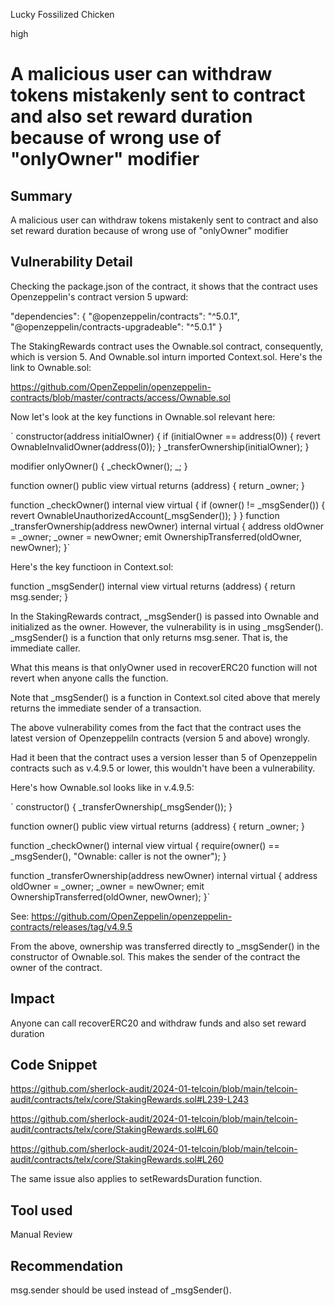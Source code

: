 Lucky Fossilized Chicken

high

# A malicious user can withdraw tokens mistakenly sent to contract and also set reward duration because of wrong use of "onlyOwner" modifier

## Summary
A malicious user can withdraw tokens mistakenly sent to contract and also set reward duration because of wrong use of "onlyOwner" modifier

## Vulnerability Detail
Checking the package.json of the contract, it shows that the contract uses Openzeppelin's contract version 5 upward:

  "dependencies": { "@openzeppelin/contracts": "^5.0.1", "@openzeppelin/contracts-upgradeable": "^5.0.1" }

The StakingRewards contract uses the Ownable.sol contract, consequently, which is version 5. And Ownable.sol inturn imported Context.sol. Here's the link to Ownable.sol:

https://github.com/OpenZeppelin/openzeppelin-contracts/blob/master/contracts/access/Ownable.sol

Now let's look at the key functions in Ownable.sol relevant here:

` constructor(address initialOwner) {
if (initialOwner == address(0)) {
revert OwnableInvalidOwner(address(0));
}
_transferOwnership(initialOwner);
}

modifier onlyOwner() {
    _checkOwner();
    _;
}

function owner() public view virtual returns (address) {
    return _owner;
}


function _checkOwner() internal view virtual {
    if (owner() != _msgSender()) {
        revert OwnableUnauthorizedAccount(_msgSender());
    }
}
function _transferOwnership(address newOwner) internal virtual {
address oldOwner = _owner;
_owner = newOwner;
emit OwnershipTransferred(oldOwner, newOwner);
}`

Here's the key functioon in Context.sol:

   function _msgSender() internal view virtual returns (address) { return msg.sender; }

In the StakingRewards contract, _msgSender() is passed into Ownable and initialized as the owner. However, the vulnerability is in using _msgSender(). _msgSender() is a function that only returns msg.sener. That is, the immediate caller.

What this means is that onlyOwner used in recoverERC20 function will not revert when anyone calls the function. 

Note that _msgSender() is a function in Context.sol cited above that merely returns the immediate sender of a transaction.

The above vulnerability comes from the fact that the contract uses the latest version of Openzeppeliln contracts (version 5 and above) wrongly.

Had it been that the contract uses a version lesser than 5 of Openzeppelin contracts such as v.4.9.5 or lower, this wouldn't have been a vulnerability.

Here's how Ownable.sol looks like in v.4.9.5:

` constructor() {
_transferOwnership(_msgSender());
}

function owner() public view virtual returns (address) {
return _owner;
}

function _checkOwner() internal view virtual {
require(owner() == _msgSender(), "Ownable: caller is not the owner");
}

function _transferOwnership(address newOwner) internal virtual {
address oldOwner = _owner;
_owner = newOwner;
emit OwnershipTransferred(oldOwner, newOwner);
}`

See: https://github.com/OpenZeppelin/openzeppelin-contracts/releases/tag/v4.9.5

From the above, ownership was transferred directly to _msgSender() in the constructor of Ownable.sol. This makes the sender of the contract the owner of the contract.



## Impact
Anyone can call recoverERC20 and withdraw funds and also set reward duration

## Code Snippet
https://github.com/sherlock-audit/2024-01-telcoin/blob/main/telcoin-audit/contracts/telx/core/StakingRewards.sol#L239-L243

https://github.com/sherlock-audit/2024-01-telcoin/blob/main/telcoin-audit/contracts/telx/core/StakingRewards.sol#L60

https://github.com/sherlock-audit/2024-01-telcoin/blob/main/telcoin-audit/contracts/telx/core/StakingRewards.sol#L260

The same issue also applies to setRewardsDuration function.

## Tool used

Manual Review

## Recommendation
msg.sender should be used instead of _msgSender().
